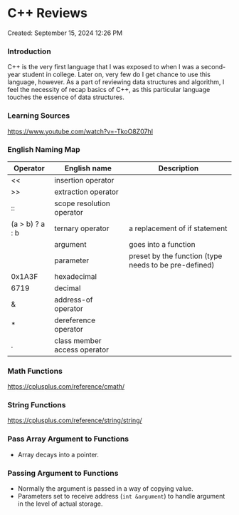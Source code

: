# C++ Reviews

Created: September 15, 2024 12:26 PM

### Introduction

C++ is the very first language that I was exposed to when I was a second-year student in college. Later on, very few do I get chance to use this language, however. As a part of reviewing data structures and algorithm, I feel the necessity of recap basics of C++, as this particular language touches the essence of data structures.

### Learning Sources

https://www.youtube.com/watch?v=-TkoO8Z07hI

### English Naming Map

| Operator | English name | Description |
| --- | --- | --- |
| << | insertion operator |  |
| >> | extraction operator |  |
| :: | scope resolution operator |  |
| (a > b) ? a : b | ternary operator | a replacement of if statement |
|  | argument | goes into a function |
|  | parameter | preset by the function (type needs to be pre-defined) |
| 0x1A3F | hexadecimal |  |
| 6719 | decimal |  |
| & | address-of operator |  |
| * | dereference operator |  |
| . | class member access operator |  |

### Math Functions

https://cplusplus.com/reference/cmath/

### String Functions

https://cplusplus.com/reference/string/string/

### Pass Array Argument to Functions

- Array decays into a pointer.

### Passing Argument to Functions

- Normally the argument is passed in a way of copying value.
- Parameters set to receive address (`int &argument`) to handle argument in the level of actual storage.